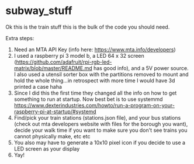 # subway_stuff

Ok this is the train stuff this is the bulk of the code you should need.

Extra steps:
1) Need an MTA API Key (info here: https://www.mta.info/developers)
2) I used a raspberry pi 3 model b, a LED 64 x 32 screen (https://github.com/adafruit/rpi-rgb-led-matrix/blob/master/README.md has good info), and a 5V power source. I also used a utensil sorter box with the partitions removed to mount and hold the whole thing...in retrospect with more time I would have 3d printed a case haha
3) Since I did this the first time they changed all the info on how to get something to run at startup. Now best bet is to use systemmd https://www.dexterindustries.com/howto/run-a-program-on-your-raspberry-pi-at-startup/#systemd
4) Find/pick your train stations (stations.json file), and your bus stations (check out mta developers website with files for the borough you want), decide your walk time if you want to make sure you don't see trains you cannot physically make, etc etc
5) You also may have to generate a 10x10 pixel icon if you decide to use a LED screen as your display
6) Yay!
